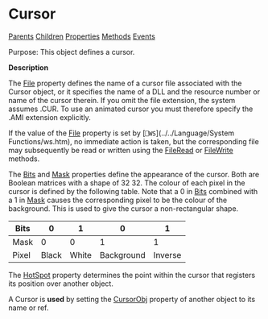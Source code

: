 




<h1 class="heading"><span class="name">Cursor</span></h1>

[Parents](../ParentLists/Cursor.htm) [Children](../ChildLists/Cursor.htm) [Properties](../PropLists/Cursor.htm) [Methods](../MethodLists/Cursor.htm) [Events](../EventLists/Cursor.htm)


Purpose: This object defines a cursor.


**Description**


The [File](../a-z/file.md) property defines the name of a cursor file associated with the Cursor object, or it specifies the name of a DLL and the resource number or name of the cursor therein. If you omit the file extension, the system assumes .CUR. To use an animated cursor you must therefore specify the .AMI extension explicitly.



If the value of the [File](../a-z/file.md) property is set by [`⎕WS`](../../Language/System Functions/ws.htm), no immediate action is taken, but the corresponding file may subsequently be read or written using the [FileRead](../a-z/fileread.md) or [FileWrite](../a-z/filewrite.md) methods.


The [Bits](../a-z/bits.md) and [Mask](../a-z/mask.md) properties define the appearance of the cursor. Both are Boolean matrices with a shape of 32  32. The colour of each pixel in the cursor is defined by the following table. Note that a 0 in [Bits](../a-z/bits.md) combined with a 1 in [Mask](../a-z/mask.md) causes the corresponding pixel to be the colour of the background. This is used to give the cursor a non-rectangular shape.


| Bits | 0 | 1 | 0 | 1 |
| --- | --- | --- | --- | ---  |
| Mask | 0 | 0 | 1 | 1 |
| Pixel | Black | White | Background | Inverse |


The [HotSpot](../a-z/hotspot.md) property determines the point within the cursor that registers its position over another object.


A Cursor is **used** by setting the [CursorObj](../a-z/cursorobj.md) property of another object to its name or ref.


